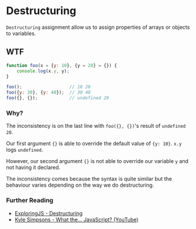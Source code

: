 # Destructuring
`Destructuring` assignment allow us to assign properties of arrays or objects to variables.

## WTF
```js
function foo(x = {y: 10}, {y = 20} = {}) {
    console.log(x.y, y);
}

foo();                  // 10 20
foo({y: 30}, {y: 40});  // 30 40
foo({}, {});            // undefined 20
```

### Why?
The inconsistency is on the last line with `foo({}, {})`'s result of `undefined 20`.

Our first argument `{}` is able to override the default value of `{y: 10}`. `x.y` logs `undefined`.

However, our second argument `{}` is not able to override our variable `y` and not having it declared.

The inconsistency comes because the syntax is quite similar but the behaviour varies depending on the way we do destructuring.

### Further Reading
* [ExploringJS - Destructuring](http://exploringjs.com/es6/ch_destructuring.html)
* [Kyle Simpsons - What the... JavaScript? (YouTube)](https://www.youtube.com/watch?v=2pL28CcEijU)
